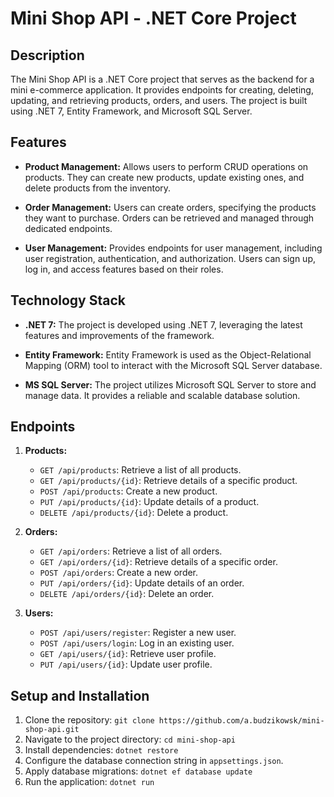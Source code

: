 # Mini Shop API - .NET Core Project

## Description

The Mini Shop API is a .NET Core project that serves as the backend for a mini e-commerce application. It provides endpoints for creating, deleting, updating, and retrieving products, orders, and users. The project is built using .NET 7, Entity Framework, and Microsoft SQL Server.

## Features

- **Product Management:** Allows users to perform CRUD operations on products. They can create new products, update existing ones, and delete products from the inventory.

- **Order Management:** Users can create orders, specifying the products they want to purchase. Orders can be retrieved and managed through dedicated endpoints.

- **User Management:** Provides endpoints for user management, including user registration, authentication, and authorization. Users can sign up, log in, and access features based on their roles.

## Technology Stack

- **.NET 7:** The project is developed using .NET 7, leveraging the latest features and improvements of the framework.

- **Entity Framework:** Entity Framework is used as the Object-Relational Mapping (ORM) tool to interact with the Microsoft SQL Server database.

- **MS SQL Server:** The project utilizes Microsoft SQL Server to store and manage data. It provides a reliable and scalable database solution.

## Endpoints

1. **Products:**
   - `GET /api/products`: Retrieve a list of all products.
   - `GET /api/products/{id}`: Retrieve details of a specific product.
   - `POST /api/products`: Create a new product.
   - `PUT /api/products/{id}`: Update details of a product.
   - `DELETE /api/products/{id}`: Delete a product.

2. **Orders:**
   - `GET /api/orders`: Retrieve a list of all orders.
   - `GET /api/orders/{id}`: Retrieve details of a specific order.
   - `POST /api/orders`: Create a new order.
   - `PUT /api/orders/{id}`: Update details of an order.
   - `DELETE /api/orders/{id}`: Delete an order.

3. **Users:**
   - `POST /api/users/register`: Register a new user.
   - `POST /api/users/login`: Log in an existing user.
   - `GET /api/users/{id}`: Retrieve user profile.
   - `PUT /api/users/{id}`: Update user profile.

## Setup and Installation

1. Clone the repository: `git clone https://github.com/a.budzikowsk/mini-shop-api.git`
2. Navigate to the project directory: `cd mini-shop-api`
3. Install dependencies: `dotnet restore`
4. Configure the database connection string in `appsettings.json`.
5. Apply database migrations: `dotnet ef database update`
6. Run the application: `dotnet run`

